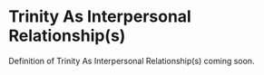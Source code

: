 # Trinity As Interpersonal Relationship(s)
Definition of Trinity As Interpersonal Relationship(s) coming soon.
